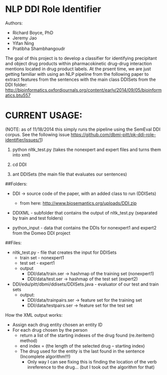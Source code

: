 NLP DDI Role Identifier
=======================

Authors:
- Richard Boyce, PhD
- Jeremy Jao
- Yifan Ning
- Pratibha Shambhangoudr


The goal of this project is to develop a classifier for identifying
precipitant and object drug products within pharmacokinetic drug-drug
interaction mentions located in drug product labels. At the prsent
time, we are just getting familiar with using an NLP pipeline from the
following paper to extract features from the sentences with the main
class DDISets from the DDI folder:
http://bioinformatics.oxfordjournals.org/content/early/2014/09/05/bioinformatics.btu557

# CURRENT USAGE:
(NOTE: as of 11/18/2014 this simply runs the pipeline using the SemEval DDI corpus. See the following issue <https://github.com/dbmi-pitt/pk-ddi-role-identifier/issues/1>)

1. python nltk_test.py (takes the nonexpert and expert files and turns them into xml)

2. cd DDI

3. ant DDISets (the main file that evaluates our sentences)

##Folders:
- DDI -> source code of the paper, with an added class to run (DDISets)
	- from here: http://www.biosemantics.org/uploads/DDI.zip

- DDIXML - subfolder that contains the output of nltk_test.py (separated by train and test folders)

- python_input - data that contains the DDIs for nonexpert1 and expert2 from the Domeo DDI project

##Files:
- nltk_test.py - file that creates the input for DDISets
	- train set - nonexpert1
	- test set - expert1
	- output
		- DDI/data/train.ser -> hashmap of the training set (nonexpert1)
		- DDI/data/test.ser -> hashmap of the test set (expert2)
- DDI/edu/pitt/dbmi/ddisets/DDISets.java - evaluator of our test and train sets
	- output:
		- DDI/data/trainpairs.ser -> feature set for the training set
		- DDI/data/testpairs.ser -> feature set for the test set

How the XML output works:
- Assign each drug entity chosen an entity ID
- For each drug chosen by the person
	- return a list of the starting indexes of the drug found (re.iteritem() method)
	- end index = (the length of the selected drug – starting index)
	- The drug used for the entity is the last found in the sentence (Incomplete algorithm!!!)
		- Only way I can see fixing this is finding the location of the verb inreference to the drug... (but I took out the algorithm for that)
